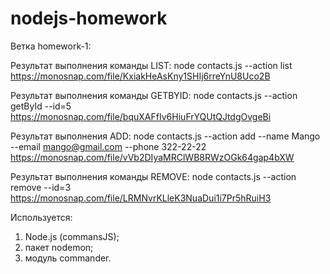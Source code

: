 # nodejs-homework

Ветка homework-1:

Результат выполнения команды LIST: node contacts.js --action list
https://monosnap.com/file/KxiakHeAsKny1SHIj6rreYnU8Uco2B

Результат выполнения команды GETBYID: node contacts.js --action getById --id=5
https://monosnap.com/file/bquXAFfIv6HiuFrYQUtQJtdgOvgeBi

Результат выполнения ADD: node contacts.js --action add --name Mango --email mango@gmail.com --phone 322-22-22
https://monosnap.com/file/vVb2DIyaMRClWB8RWzOGk64gap4bXW

Результат выполнения команды REMOVE: node contacts.js --action remove --id=3
https://monosnap.com/file/LRMNvrKLleK3NuaDui1i7Pr5hRuiH3

Используется:

1. Node.js (commansJS);
2. пакет nodemon;
3. модуль commander.
